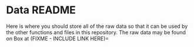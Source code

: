 # Data README
Here is where you should store all of the raw data so that it can be used by the other functions and files in this repository.
The raw data may be found on Box at (FIXME - INCLUDE LINK HERE)=
